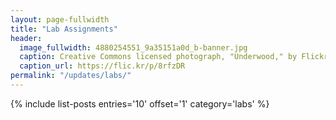 ```yaml
---
layout: page-fullwidth
title: "Lab Assignments"
header:
  image_fullwidth: 4880254551_9a35151a0d_b-banner.jpg
  caption: Creative Commons licensed photograph, "Underwood," by Flickr user Canned Muffins
  caption_url: https://flic.kr/p/8rfzDR
permalink: "/updates/labs/"
---
```


{% include list-posts entries='10' offset='1' category='labs' %}